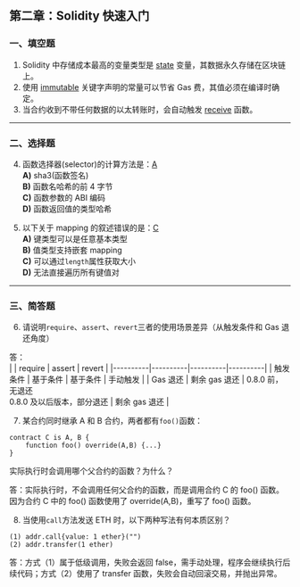 ## 第二章：Solidity 快速入门

### 一、填空题

1. Solidity 中存储成本最高的变量类型是 <u>state</u> 变量，其数据永久存储在区块链上。
2. 使用 <u>immutable</u> 关键字声明的常量可以节省 Gas 费，其值必须在编译时确定。
3. 当合约收到不带任何数据的以太转账时，会自动触发 <u>receive</u> 函数。

---

### 二、选择题

4. 函数选择器(selector)的计算方法是：<u>A</u>  
   **A)** sha3(函数签名)  
   **B)** 函数名哈希的前 4 字节  
   **C)** 函数参数的 ABI 编码  
   **D)** 函数返回值的类型哈希

5. 以下关于 mapping 的叙述错误的是：<u>C</u>  
   **A)** 键类型可以是任意基本类型  
   **B)** 值类型支持嵌套 mapping  
   **C)** 可以通过`length`属性获取大小  
   **D)** 无法直接遍历所有键值对

---

### 三、简答题

6. 请说明`require`、`assert`、`revert`三者的使用场景差异（从触发条件和 Gas 退还角度）

答：  
| | require | assert | revert |
|----------|----------|----------|----------|
| 触发条件 | 基于条件 | 基于条件 | 手动触发 |
| Gas 退还 | 剩余 gas 退还 | 0.8.0 前，无退还<br>0.8.0 及以后版本，部分退还 | 剩余 gas 退还 |

7. 某合约同时继承 A 和 B 合约，两者都有`foo()`函数：

```solidity
contract C is A, B {
    function foo() override(A,B) {...}
}
```

实际执行时会调用哪个父合约的函数？为什么？

答：实际执行时，不会调用任何父合约的函数，而是调用合约 C 的 foo() 函数。因为合约 C 中的 foo() 函数使用了 override(A,B)，重写了 foo() 函数。

8. 当使用`call`方法发送 ETH 时，以下两种写法有何本质区别？

```solidity
(1) addr.call{value: 1 ether}("")
(2) addr.transfer(1 ether)
```

答：方式（1）属于低级调用，失败会返回 false，需手动处理，程序会继续执行后续代码；方式（2）使用了 transfer 函数，失败会自动回滚交易，并抛出异常。
